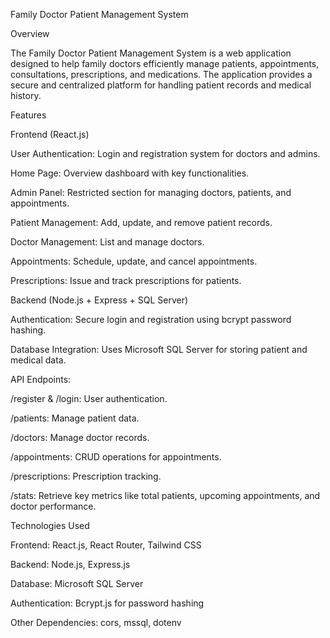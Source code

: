 Family Doctor Patient Management System

Overview

The Family Doctor Patient Management System is a web application designed to help family doctors efficiently manage patients, appointments, consultations, prescriptions, and medications. The application provides a secure and centralized platform for handling patient records and medical history.

Features

Frontend (React.js)

User Authentication: Login and registration system for doctors and admins.

Home Page: Overview dashboard with key functionalities.

Admin Panel: Restricted section for managing doctors, patients, and appointments.

Patient Management: Add, update, and remove patient records.

Doctor Management: List and manage doctors.

Appointments: Schedule, update, and cancel appointments.

Prescriptions: Issue and track prescriptions for patients.

Backend (Node.js + Express + SQL Server)

Authentication: Secure login and registration using bcrypt password hashing.

Database Integration: Uses Microsoft SQL Server for storing patient and medical data.

API Endpoints:

/register & /login: User authentication.

/patients: Manage patient data.

/doctors: Manage doctor records.

/appointments: CRUD operations for appointments.

/prescriptions: Prescription tracking.

/stats: Retrieve key metrics like total patients, upcoming appointments, and doctor performance.

Technologies Used

Frontend: React.js, React Router, Tailwind CSS

Backend: Node.js, Express.js

Database: Microsoft SQL Server

Authentication: Bcrypt.js for password hashing

Other Dependencies: cors, mssql, dotenv
